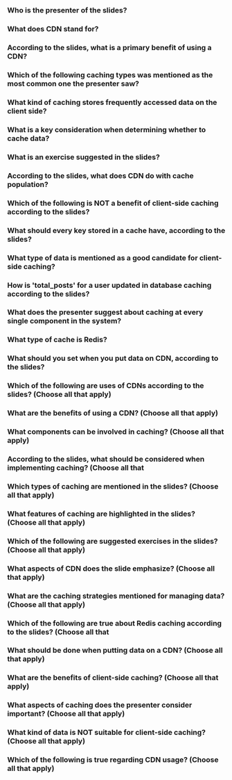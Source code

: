 ##

### Who is the presenter of the slides?
### What does CDN stand for?
### According to the slides, what is a primary benefit of using a CDN?
### Which of the following caching types was mentioned as the most common one the presenter saw?
### What kind of caching stores frequently accessed data on the client side?
### What is a key consideration when determining whether to cache data?
### What is an exercise suggested in the slides?
### According to the slides, what does CDN do with cache population?
### Which of the following is NOT a benefit of client-side caching according to the slides?
### What should every key stored in a cache have, according to the slides?
### What type of data is mentioned as a good candidate for client-side caching?
### How is 'total_posts' for a user updated in database caching according to the slides?
### What does the presenter suggest about caching at every single component in the system?
### What type of cache is Redis?
### What should you set when you put data on CDN, according to the slides?
### Which of the following are uses of CDNs according to the slides? (Choose all that apply)
### What are the benefits of using a CDN? (Choose all that apply)
### What components can be involved in caching? (Choose all that apply)
### According to the slides, what should be considered when implementing caching? (Choose all that 
### Which types of caching are mentioned in the slides? (Choose all that apply)
### What features of caching are highlighted in the slides? (Choose all that apply)
### Which of the following are suggested exercises in the slides? (Choose all that apply)
### What aspects of CDN does the slide emphasize? (Choose all that apply)
### What are the caching strategies mentioned for managing data? (Choose all that apply)
### Which of the following are true about Redis caching according to the slides? (Choose all that 
### What should be done when putting data on a CDN? (Choose all that apply)
### What are the benefits of client-side caching? (Choose all that apply)
### What aspects of caching does the presenter consider important? (Choose all that apply)
### What kind of data is NOT suitable for client-side caching? (Choose all that apply)
### Which of the following is true regarding CDN usage? (Choose all that apply)
